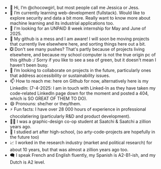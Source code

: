 - 👋 Hi, I’m @chocowgirl, but most people call me Jessica or Jess.
- 🌱 I’m currently learning web-development (fullstack).   Would like to explore security and data a bit more.  Really want to know more about machine learning and its industrial applications too.
- 👀 I'm looking for an UNPAID 8 week internship for May and June of 2025.
- 🥴 My github is a mess and I am aware! I will soon be moving projects that currently live elsewhere here, and sorting things here out a bit.
- ❎ Don't see many pushes?  That's partly because of projects living elsewhere, and because my school computer is not the true origin pc of this github :/  Sorry if you like to see a sea of green, but it doesn't mean I haven't been busy.
- 💞️ I’m looking to collaborate on projects in the future, particularly ones that address accessibility or sustainability issues.
- 📫 How to reach me: here on Github for now, alternatively here is my LinkedIn: (7-4-2025: I am in touch with Linked-In as they have taken my code-related LinkedIn page down for the moment and posted a 404, which is SO GREAT OF THEM TO DO).
- 😄 Pronouns: she/her or they/them.
- ⚡ Fun facts: I have over 28 000 hours of experience in professional chocolatiering (particularly R&D and product development).
- 👩‍🎓 I was a graphic-design co-op student at Saatchi & Saatchi a zillion years ago.
- 🎨 I studied art after high-school, (so arty-code-projects are hopefully in the future too)
- 📈 I worked in the research industry (market and political research) for about 10 years, but that was almost a zillion years ago too.
- 🗨 I speak French and English fluently, my Spanish is A2-B1-ish, and my Dutch is A2 level.
